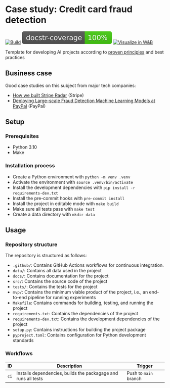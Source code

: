 # Case study: Credit card fraud detection

[![Build](https://github.com/felixpeters/fraud-detection/actions/workflows/ci.yml/badge.svg)](https://github.com/felixpeters/fraud-detection/actions/workflows/ci.yml)
[![Docs](https://raw.githubusercontent.com/felixpeters/fraud-detection/main/docs.svg)](https://github.com/felixpeters/fraud-detection)
[![Visualize in W&B](https://raw.githubusercontent.com/wandb/assets/main/wandb-github-badge-gradient.svg)](https://wandb.ai/felixpeters/fraud-detection)

Template for developing AI projects according to [proven principles](https://fullstackai.substack.com/p/four-pillars-ai-development) and best practices

## Business case

Good case studies on this subject from major tech companies:

- [How we built Stripe Radar](https://stripe.com/blog/how-we-built-it-stripe-radar) (Stripe)
- [Deploying Large-scale Fraud Detection Machine Learning Models at PayPal](https://medium.com/paypal-tech/machine-learning-model-ci-cd-and-shadow-platform-8c4f44998c78) (PayPal)

## Setup

### Prerequisites

- Python 3.10
- Make

### Installation process

- Create a Python environment with `python -m venv .venv`
- Activate the environment with `source .venv/bin/activate`
- Install the development dependencies with `pip install -r requirements-dev.txt`
- Install the pre-commit hooks with `pre-commit install`
- Install the project in editable mode with `make build`
- Make sure all tests pass with `make test`
- Create a data directory with `mkdir data`

## Usage

### Repository structure

The repository is structured as follows:

- `.github/`: Contains GitHub Actions workflows for continuous integration.
- `data/`: Contains all data used in the project
- `docs/`: Contains documentation for the project
- `src/`: Contains the source code of the project
- `tests/`: Contains the tests for the project
- `mvp/`: Contains the minimum viable product of the project, i.e., an end-to-end pipeline for running experiments
- `Makefile`: Contains commands for building, testing, and running the project
- `requirements.txt`: Contains the dependencies of the project
- `requirements-dev.txt`: Contains the development dependencies of the project
- `setup.py`: Contains instructions for building the project package
- `pyproject.toml`: Contains configuration for Python development standards

### Workflows

| ID   | Description                                                    | Trigger               |
| ---- | -------------------------------------------------------------- | --------------------- |
| `ci` | Installs dependencies, builds the packagage and runs all tests | Push to `main` branch |
